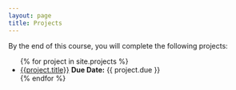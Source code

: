 ```yaml
---
layout: page
title: Projects
---
```


<p>By the end of this course, you will complete the following projects:</p>

<ul class="archive-list">
   {% for project in site.projects %}
      <li>
         <span class="project-name"><a href="{{project.url}}">{{project.title}}</a></span>
         <span class="project-due"><strong>Due Date:</strong> {{ project.due }}</span>
      </li>
   {% endfor %}
</ul>
